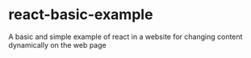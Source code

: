 # react-basic-example
A basic and simple example of react in a website for changing content dynamically on the web page
